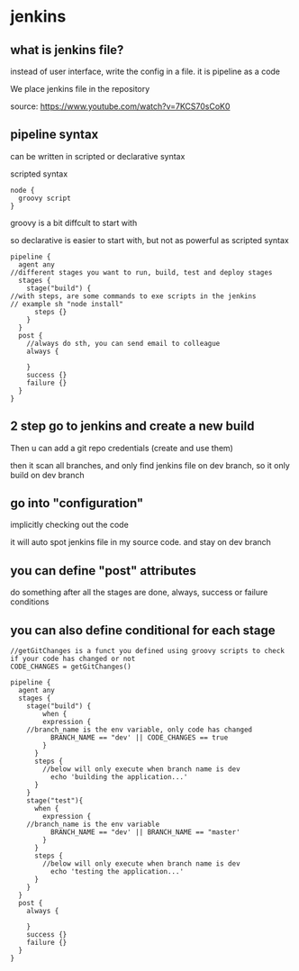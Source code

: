 # jenkins

## what is jenkins file?
instead of user interface, write the config in a file. it is pipeline as a code

We place jenkins file in the repository

source: https://www.youtube.com/watch?v=7KCS70sCoK0

## pipeline syntax
can be written in scripted or declarative syntax

scripted syntax
```
node {
  groovy script
}
```
groovy is a bit diffcult to start with

so declarative is easier to start with, but not as powerful as scripted syntax
```
pipeline {
  agent any
//different stages you want to run, build, test and deploy stages
  stages {
    stage("build") {
//with steps, are some commands to exe scripts in the jenkins
// example sh "node install"
      steps {}
    }
  }
  post {
    //always do sth, you can send email to colleague
    always {
      
    }
    success {}
    failure {}
  }
}
```
## 2 step go to jenkins and create a new build 
Then u can add a git repo
credentials (create and use them)

then it scan all branches, and only find jenkins file on dev branch, so it only build on dev branch

## go into "configuration"
implicitly checking out the code

it will auto spot jenkins file in my source code. and stay on dev branch

## you can define "post" attributes
do something after all the stages are done, always, success or failure conditions

## you can also define conditional for each stage

```
//getGitChanges is a funct you defined using groovy scripts to check if your code has changed or not
CODE_CHANGES = getGitChanges()

pipeline {
  agent any
  stages {
    stage("build") {
        when {
        expression {
    //branch_name is the env variable, only code has changed
          BRANCH_NAME == "dev' || CODE_CHANGES == true
        }
      }
      steps {
        //below will only execute when branch name is dev
          echo 'building the application...'
      }
    }
    stage("test"){
      when {
        expression {
    //branch_name is the env variable
          BRANCH_NAME == "dev' || BRANCH_NAME == "master'
        }
      }
      steps {
        //below will only execute when branch name is dev
          echo 'testing the application...'
      }
    }
  }
  post {
    always {
      
    }
    success {}
    failure {}
  }
}



